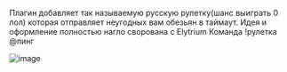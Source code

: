 Плагин добавляет так называемую русскую рулетку(шанс выиграть 0 лол) которая отправляет неугодных вам обезьян в таймаут. Идея и оформление полностью нагло сворована с Elytrium
Команда !рулетка @пинг

![image](https://github.com/1050TIt0p/BAirDropDiscordAddon/assets/160386710/a1d9d8a2-2e86-4773-a4ce-e2f89572ca79)
